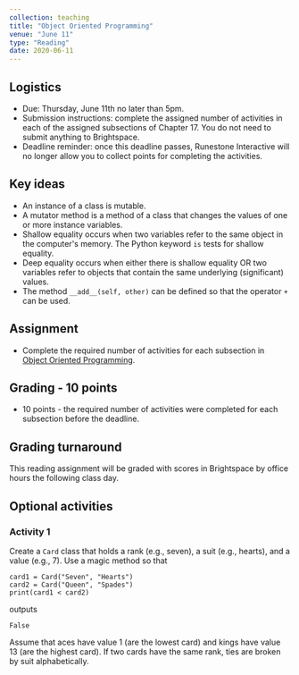 ```yaml
---
collection: teaching
title: "Object Oriented Programming"
venue: "June 11"
type: "Reading"
date: 2020-06-11
---
```

## Logistics
* Due: Thursday, June 11th no later than 5pm.
* Submission instructions: complete the assigned number of activities in each
	of the assigned subsections of Chapter 17. You do not need to submit
	anything to Brightspace.
* Deadline reminder: once this deadline passes, Runestone Interactive will no
	longer allow you to collect points for completing the activities.

## Key ideas
* An instance of a class is mutable.
* A mutator method is a method of a class that changes the values of one or more instance variables.
* Shallow equality occurs when two variables refer to the
same object in the computer's memory. The Python keyword `is` tests for
shallow equality.
* Deep equality occurs when either there is shallow equality OR
two variables refer to objects that contain the same underlying
(significant) values.
* The method `__add__(self, other)` can be defined so that the operator
`+` can be used.


## Assignment
* Complete the required number of activities for each subsection in
[Object Oriented Programming](https://runestone.academy/runestone/assignments/doAssignment?assignment_id=37765).

## Grading - 10 points
* 10 points - the required number of activities were completed for each
	subsection before the deadline.

## Grading turnaround
This reading assignment  will be graded with scores in Brightspace by office
hours the following class day.

## Optional activities
### Activity 1
Create a `Card` class that holds a rank (e.g., seven), a suit
(e.g., hearts), and a value (e.g., 7). Use a magic method so that
```
card1 = Card("Seven", "Hearts")
card2 = Card("Queen", "Spades")
print(card1 < card2)
```
outputs
```
False
```
Assume that aces have value 1 (are the lowest card) and kings
have value 13 (are the highest card). If two cards have the same rank,
ties are broken by suit alphabetically.
